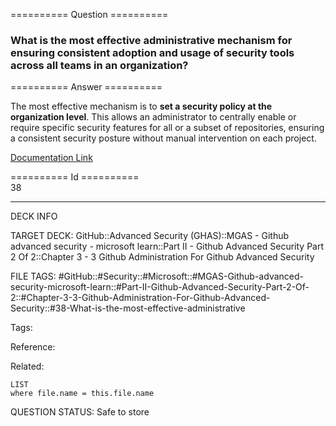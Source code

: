 ========== Question ==========  

### What is the most effective administrative mechanism for ensuring consistent adoption and usage of security tools across all teams in an organization?  

========== Answer ==========  

The most effective mechanism is to **set a security policy at the organization level**. This allows an administrator to centrally enable or require specific security features for all or a subset of repositories, ensuring a consistent security posture without manual intervention on each project.

[Documentation Link](https://learn.microsoft.com/en-us/training/modules/github-administration-github-advanced-security/4-manage-access-github-advanced-security)

========== Id ==========  
38

---

DECK INFO

TARGET DECK: GitHub::Advanced Security (GHAS)::MGAS - Github advanced security - microsoft learn::Part II - Github Advanced Security Part 2 Of 2::Chapter 3 - 3 Github Administration For Github Advanced Security

FILE TAGS: #GitHub::#Security::#Microsoft::#MGAS-Github-advanced-security-microsoft-learn::#Part-II-Github-Advanced-Security-Part-2-Of-2::#Chapter-3-3-Github-Administration-For-Github-Advanced-Security::#38-What-is-the-most-effective-administrative

Tags:

Reference:

Related:

```dataview
LIST
where file.name = this.file.name
```

QUESTION STATUS: Safe to store
